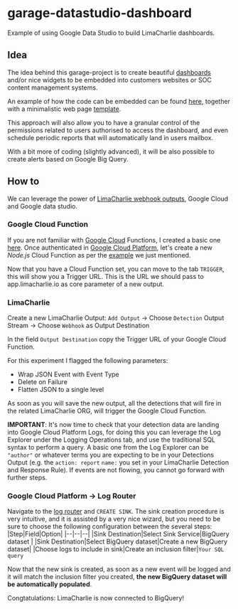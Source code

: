 

# garage-datastudio-dashboard
Example of using Google Data Studio to build LimaCharlie dashboards.

## Idea
The idea behind this garage-project is to create beautiful [dashboards](https://datastudio.google.com/embed/u/0/reporting/6d699bc8-daca-42b4-943c-2266793507ff/page/p_iywqe2ojpc) and/or nice widgets to be embedded into customers websites or SOC content management systems.

An example of how the code can be embedded can be found [here](https://github.com/refractionPOINT/garage-datastudio-dashboard/blob/1c243ebc2b246b99ea535a1835ee5b6167fa947c/www/dist/index.html#L10), together with a minimalistic web page [template](https://github.com/refractionPOINT/garage-datastudio-dashboard/blob/master/www/dist/index.html).

This approach will also allow you to have a granular control of the permissions related to users authorised to access the dashboard, and even schedule periodic reports that will automatically land in users mailbox.

With a bit more of coding (slightly advanced), it will be also possible to create alerts based on Google Big Query.

## How to
We can leverage the power of [LimaCharlie webhook outputs](https://doc.limacharlie.io/docs/documentation/ZG9jOjE5MzExMTY-outputs#webhook-details), Google Cloud and Google data studio.

### Google Cloud Function
If you are not familiar with [Google Cloud](https://cloud.google.com/) Functions, I created a basic one [here](https://github.com/refractionPOINT/garage-datastudio-dashboard/blob/master/function-source/index.js).
Once authenticated in [Google Cloud Platform](https://console.cloud.google.com/), let's create a new *Node.js* Cloud Function as per the [example](https://github.com/refractionPOINT/garage-datastudio-dashboard/tree/master/function-source) we just mentioned.

Now that you have a Cloud Function set, you can move to the tab `TRIGGER`, this will show you a Trigger URL.
This is the URL we should pass to app.limacharlie.io as core parameter of a new output.
### LimaCharlie
Create a new LimaCharlie Output:
`Add Output` &rightarrow; Choose `Detection` Output Stream &rightarrow; Choose `Webhook` as Output Destination

In the field `Output Destination` copy the Trigger URL of your Google Cloud Function.

For this experiment I flagged the following parameters:
  - Wrap JSON Event with Event Type
  - Delete on Failure
  - Flatten JSON to a single level
  
As soon as you will save the new output, all the detections that will fire in the related LimaCharlie ORG, will trigger the Google Cloud Function.

**IMPORTANT**: It's now time to check that your detection data are landing into Google Cloud Platform Logs, for doing this you can leverage the Log Explorer under the Logging Operations tab, and use the traditional SQL syntax to perform a query.
A basic one from the Log Explorer can be `"author"` or whatever terms you are expecting to be in your Detections Output (e.g. the `action: report` `name:` you set in your LimaCharlie Detection and Response Rule).
If events are not flowing, you cannot go forward with further steps.

### Google Cloud Platform &rightarrow; Log Router
Navigate to the [log router](https://console.cloud.google.com/logs/router) and `CREATE SINK`.
The sink creation procedure is very intuitive, and it is assisted by a very nice wizard, but you need to be sure to choose the following configuration between the several steps:
|Step|Field|Option|
|--|--|--|
|Sink Destination|Select Sink Service|BigQuery dataset |
|Sink Destination|Select BigQuery dataset|Create a new BigQuery dataset|
|Choose logs to include in sink|Create an inclusion filter|`Your SQL query`

Now that the new sink is created, as soon as a new event will be logged and it will match the inclusion filter you created, **the new BigQuery dataset will be automatically populated**.


Congtatulations: LimaCharlie is now connected to BigQuery!
